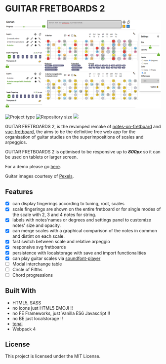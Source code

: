 # GUITAR FRETBOARDS 2

![tastiera](./docs/app.PNG)

![](https://img.shields.io/badge/type-JS_Library-brightgreen.svg "Project type")
![](https://img.shields.io/github/repo-size/LorenzoCorbella74/guitar-fretboards "Repository size")
![](https://img.shields.io/github/package-json/v/LorenzoCorbella74/guitar-fretboards)

GUITAR FRETBOARDS 2, is the revamped remake of [notes-on-fretboard](https://github.com/LorenzoCorbella74/notes-on-fretboard) and [vue-fretboard](https://github.com/LorenzoCorbella74/vue-fretboard), the aims to be the definitive free web app for the organisation of guitar studies on the superimpositions of scales and arpeggios.

GUITAR FRETBOARDS 2 is optimised to be responsive up to ***800px*** so it can be used on tablets or larger screen.

For a demo please go [here](https://laughing-mccarthy-3ab279.netlify.app/). 

Guitar images courtesy of [Pexels](https://www.pexels.com).  

## Features
- [x] can display fingerings according to tuning, root, scales 
- [x] scale fingerings are shown on the entire fretboard or for single modes of the scale with 2, 3 and 4 notes for string.
- [x] labels with notes'names or degrees and settings panel to customize notes' size and opacity.
- [x] can merge scales with a graphical comparison of the notes in common and distint on each scale. 
- [x] fast switch between scale and relative arpeggio
- [x] responsive svg fretboards
- [x] persistence with localstorage with save and import functionalities
- [x] can play guitar scales via [soundfont-player](https://github.com/danigb/soundfont-player)
- [ ] Modal interchange table
- [ ] Circle of Fifths
- [ ] Chord progressions  

## Built With
- HTML5, SASS
- no icons just HTML5 EMOJI !!
- no FE Frameworks, just Vanilla ES6 Javascript !!
- no BE just localstorage !!
- [tonal](https://github.com/danigb/tonal)
- Webpack 4

## License
This project is licensed under the MIT License.
